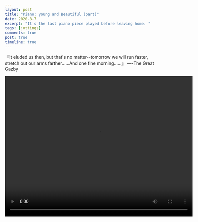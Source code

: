```yaml
---
layout: post
title: "Piano: young and Beautiful (part)"
date: 2020-8-7
excerpt: "It's the last piano piece played before leaving home. "
tags: [jottings]
comments: true
post: true
timeline: true
---
```


『It eluded us then, but that's no matter--tomorrow we will run faster, stretch out our arms farther......And one fine morning......』 —-The Great Gazby

<video width="600" height="450" controls>
    <source src="https://raw.githubusercontent.com/SUNRISINGGG/sunrisinggg.github.io/master/assets/img/Poems/YAB.mp4" type="video/mp4">
</video>
